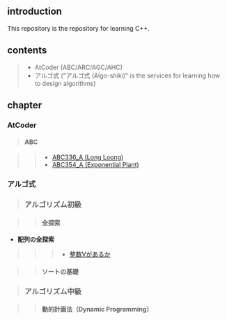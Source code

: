 ## introduction
This repository is the repository for learning C++.

## contents
> - AtCoder (ABC/ARC/AGC/AHC)
> - アルゴ式 ("アルゴ式 (Algo-shiki)" is the services for learning how to design algorithms) 

## chapter
### AtCoder
> #### **ABC**

> > - [ABC336_A (Long Loong)](https://atcoder.jp/contests/abc336/submissions/57349896)
> > - [ABC354_A (Exponential Plant)](https://atcoder.jp/contests/abc354/submissions/57373004)

### アルゴ式

> ### **アルゴリズム初級**

> > #### **全探索**

- **配列の全探索**
> > > - [整数Vがあるか](https://algo-method.com/submissions/1492255)

> > #### **ソートの基礎**

> ### **アルゴリズム中級**

> > #### **動的計画法（Dynamic Programming）**

